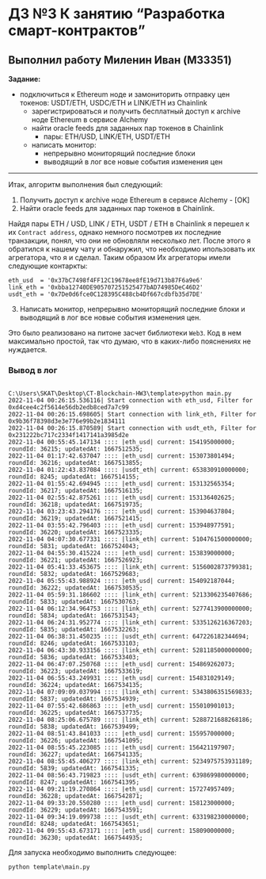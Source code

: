 # ДЗ №3 К занятию “Разработка смарт-контрактов”
## Выполнил работу Миленин Иван (M33351)

**Задание:** 

- подключиться к Ethereum ноде и замониторить отправку цен токенов: USDT/ETH, USDC/ETH и LINK/ETH из Chainlink
    - зарегистрироваться и получить бесплатный доступ к archive ноде Ethereum в сервисе Alchemy
    - найти oracle feeds для заданных пар токенов в Chainlink
        - пары: ETH/USD, LINK/ETH, USDT/ETH
    - написать монитор:
        - непрерывно мониторящий последние блоки
        - выводящий в лог все новые события изменения цен
        
___________________

Итак, алгоритм выполнения был следующий:
1) Получить доступ к archive ноде Ethereum в сервисе Alchemy - [OK]
2) Найти oracle feeds для заданных пар токенов в Chainlink. 

Найдя пары ETH / USD, LINK / ETH, USDT / ETH в Chainlink я перешел к их `Contract address`, однако 
немного посмотрев их последние транзакции, понял, что они не обновляли несколько лет. После этого я
обратился к нашему чату и обнаружил, что необходимо ипользовать их агрегатора, что я и сделал. 
Таким образом Их агрегаторы имели следующие контаркты:
```
eth_usd  = '0x37bC7498f4FF12C19678ee8fE19d713b87F6a9e6'
link_eth = '0xbba12740DE905707251525477bAD74985DeC46D2'
usdt_eth = '0x7De0d6fce0C128395C488cb4Df667cdbfb35d7DE'
```

3) Написать монитор, непрерывно мониторящий последние блоки и выводящий в лог все новые события изменения цен.

Это было реализовано на питоне засчет библиотеки `Web3`. Код в нем максимально простой, так что думаю, что в 
каких-либо пояснениях не нуждается.

### Вывод в лог
```

C:\Users\SKAT\Desktop\CT-Blockchain-HW3\template>python main.py
2022-11-04 00:26:15.536116| Start connection with eth_usd, Filter for 0xd4cee4c2f5614e56db2edb8ced7a7c99
2022-11-04 00:26:15.698605| Start connection with link_eth, Filter for 0x9b36f78398d3e3e776e99b2e1834111
2022-11-04 00:26:15.870589| Start connection with usdt_eth, Filter for 0x231222bc717c2334f1417141a3985d2e
2022-11-04 00:55:45.147134 :::: |eth_usd| current: 154195000000; roundId: 36215; updatedAt: 1667512535;
2022-11-04 01:17:42.637047 :::: |eth_usd| current: 153073801494; roundId: 36216; updatedAt: 1667513855;
2022-11-04 01:22:43.837084 :::: |usdt_eth| current: 653830910000000; roundId: 8245; updatedAt: 1667514155;
2022-11-04 01:55:42.694945 :::: |eth_usd| current: 153132565354; roundId: 36217; updatedAt: 1667516135;
2022-11-04 02:55:42.875261 :::: |eth_usd| current: 153136402625; roundId: 36218; updatedAt: 1667519735;
2022-11-04 03:23:43.294176 :::: |eth_usd| current: 153904637804; roundId: 36219; updatedAt: 1667521415;
2022-11-04 03:55:42.796403 :::: |eth_usd| current: 153948977591; roundId: 36220; updatedAt: 1667523335;
2022-11-04 04:07:30.677331 :::: |link_eth| current: 5104761500000000; roundId: 5831; updatedAt: 1667524043;
2022-11-04 04:55:30.415224 :::: |eth_usd| current: 153839000000; roundId: 36221; updatedAt: 1667526923;
2022-11-04 05:41:33.453675 :::: |link_eth| current: 5156002873799381; roundId: 5832; updatedAt: 1667529683;
2022-11-04 05:55:43.988924 :::: |eth_usd| current: 154092187044; roundId: 36222; updatedAt: 1667530535;
2022-11-04 05:59:31.186602 :::: |link_eth| current: 5213306235407686; roundId: 5833; updatedAt: 1667530763;
2022-11-04 06:12:34.964753 :::: |link_eth| current: 5277413900000000; roundId: 5834; updatedAt: 1667531543;
2022-11-04 06:24:31.952774 :::: |link_eth| current: 5335126216367203; roundId: 5835; updatedAt: 1667532263;
2022-11-04 06:38:31.450235 :::: |usdt_eth| current: 647226182344694; roundId: 8246; updatedAt: 1667533103;
2022-11-04 06:43:30.933156 :::: |link_eth| current: 5281185000000000; roundId: 5836; updatedAt: 1667533403;
2022-11-04 06:47:07.250768 :::: |eth_usd| current: 154869262073; roundId: 36223; updatedAt: 1667533619;
2022-11-04 06:55:43.249931 :::: |eth_usd| current: 154831029149; roundId: 36224; updatedAt: 1667534135;
2022-11-04 07:09:09.037994 :::: |link_eth| current: 5343806351569833; roundId: 5837; updatedAt: 1667534939;
2022-11-04 07:55:42.686863 :::: |eth_usd| current: 155010901013; roundId: 36225; updatedAt: 1667537735;
2022-11-04 08:25:06.675789 :::: |link_eth| current: 5288721688268186; roundId: 5838; updatedAt: 1667539499;
2022-11-04 08:51:43.841033 :::: |eth_usd| current: 155957000000; roundId: 36226; updatedAt: 1667541095;
2022-11-04 08:55:45.223085 :::: |eth_usd| current: 156421197907; roundId: 36227; updatedAt: 1667541335;
2022-11-04 08:55:45.406277 :::: |link_eth| current: 5234975753931189; roundId: 5839; updatedAt: 1667541335;
2022-11-04 08:56:43.719823 :::: |usdt_eth| current: 639869980000000; roundId: 8247; updatedAt: 1667541395;
2022-11-04 09:21:19.270864 :::: |eth_usd| current: 157274957409; roundId: 36228; updatedAt: 1667542871;
2022-11-04 09:33:20.550280 :::: |eth_usd| current: 158123000000; roundId: 36229; updatedAt: 1667543591;
2022-11-04 09:34:19.099738 :::: |usdt_eth| current: 633198230000000; roundId: 8248; updatedAt: 1667543651;
2022-11-04 09:55:43.673171 :::: |eth_usd| current: 158090000000; roundId: 36230; updatedAt: 1667544935;
```

Для запуска необходимо выполнить следующее:
```
python template\main.py
```
